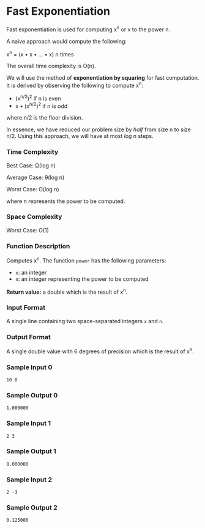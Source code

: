 # Fast Exponentiation

Fast exponentiation is used for computing x<sup>n</sup> or x to the power n. 

A naive approach would compute the following:

x<sup>n</sup> = (x • x • ... • x) n times

The overall time complexity is O(n).

We will use the method of **exponentiation by squaring** for fast computation. It is derived by observing the following to compute x<sup>n</sup>:

* (x<sup>n/2</sup>)<sup>2</sup> if n is even
* x • (x<sup>n/2</sup>)<sup>2</sup> if n is odd

where n/2 is the floor division.

In essence, we have reduced our problem size by _half_ from size n to size n/2. Using this approach, we will have at most _log n_ steps.


### Time Complexity

Best Case: Ω(log n)

Average Case: θ(log n)

Worst Case: O(log n)

where n represents the power to be computed.


### Space Complexity

Worst Case: O(1)


### Function Description

Computes x<sup>n</sup>. The function `power` has the following parameters:

* `x`: an integer
* `n`: an integer representing the power to be computed

**Return value:** a double which is the result of x<sup>n</sup>.


### Input Format

A single line containing two space-separated integers `x` and `n`.


### Output Format

A single double value with 6 degrees of precision which is the result of x<sup>n</sup>.


### Sample Input 0

```
10 0
```

### Sample Output 0

```
1.000000
```


### Sample Input 1

```
2 3
```

### Sample Output 1

```
8.000000
```


### Sample Input 2

```
2 -3
```

### Sample Output 2

```
0.125000
```